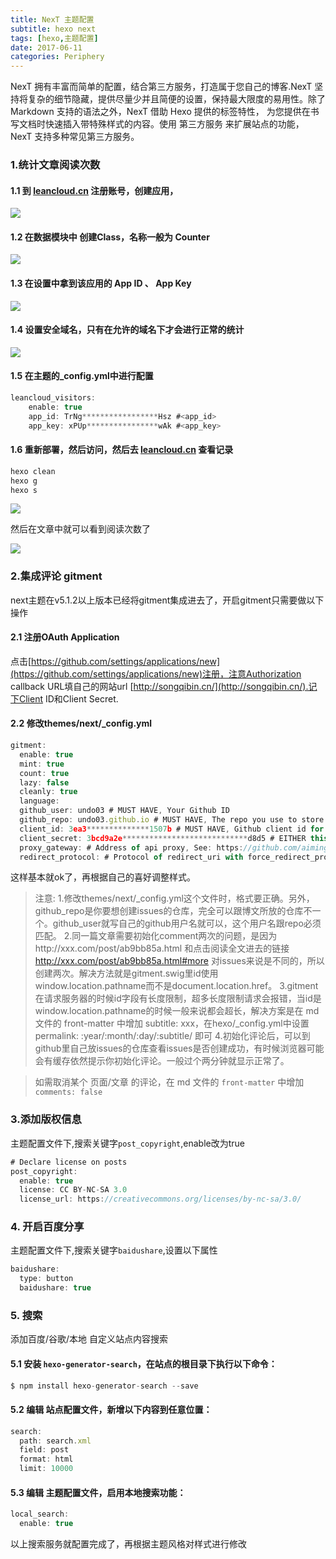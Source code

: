 ```yaml
---
title: NexT 主题配置
subtitle: hexo next
tags: [hexo,主题配置]
date: 2017-06-11
categories: Periphery
---
```

NexT 拥有丰富而简单的配置，结合第三方服务，打造属于您自己的博客.NexT 坚持将复杂的细节隐藏，提供尽量少并且简便的设置，保持最大限度的易用性。除了 Markdown 支持的语法之外，NexT 借助 Hexo 提供的标签特性， 为您提供在书写文档时快速插入带特殊样式的内容。使用 第三方服务 来扩展站点的功能， NexT 支持多种常见第三方服务。

<!--more-->

### 1.统计文章阅读次数

#### 1.1 到 [leancloud.cn](https://leancloud.cn/) 注册账号，创建应用，

![](https://github.com/undo03/undo03.github.io/blob/master/article_images/Perphery/1529573803947.jpg?raw=true)

#### 1.2 在数据模块中 创建Class，名称一般为 Counter

![](https://github.com/undo03/undo03.github.io/blob/master/article_images/Perphery/WX20180621-175120.png?raw=true)

#### 1.3 在设置中拿到该应用的 App ID 、 App Key

![](https://github.com/undo03/undo03.github.io/blob/master/article_images/Perphery/WX20180621-175238.png?raw=true)

#### 1.4 设置安全域名，只有在允许的域名下才会进行正常的统计

![](https://github.com/undo03/undo03.github.io/blob/master/article_images/Perphery/WX20180621-175623.png?raw=true)

#### 1.5 在主题的_config.yml中进行配置

```javascript
leancloud_visitors:
	enable: true
	app_id: TrNg*****************Hsz #<app_id>
	app_key: xPUp****************wAk #<app_key>
```

#### 1.6 重新部署，然后访问，然后去 [leancloud.cn](https://leancloud.cn/) 查看记录

```javascript
hexo clean
hexo g
hexo s
```

![](https://github.com/undo03/undo03.github.io/blob/master/article_images/Perphery/WX20180621-175319.png?raw=true)

然后在文章中就可以看到阅读次数了

![](https://github.com/undo03/undo03.github.io/blob/master/article_images/Perphery/WX20180621-184902.png?raw=true)

### 2.集成评论 gitment

next主题在v5.1.2以上版本已经将gitment集成进去了，开启gitment只需要做以下操作

#### 2.1 注册OAuth Application

点击[https://github.com/settings/applications/new](https://github.com/settings/applications/new)注册，注意Authorization callback URL填自己的网站url [http://songqibin.cn/](http://songqibin.cn/).记下Client ID和Client Secret.

#### 2.2 修改themes/next/_config.yml

```javascript
gitment:
  enable: true
  mint: true 
  count: true 
  lazy: false 
  cleanly: true 
  language: 
  github_user: undo03 # MUST HAVE, Your Github ID
  github_repo: undo03.github.io # MUST HAVE, The repo you use to store Gitment comments
  client_id: 3ea3**************1507b # MUST HAVE, Github client id for the Gitment
  client_secret: 3bcd9a2e****************************d8d5 # EITHER this or proxy_gateway, Github access secret token for the Gitment
  proxy_gateway: # Address of api proxy, See: https://github.com/aimingoo/intersect
  redirect_protocol: # Protocol of redirect_uri with force_redirect_protocol when mint enabled
```

这样基本就ok了，再根据自己的喜好调整样式。

> 注意:
>1.修改themes/next/_config.yml这个文件时，格式要正确。另外，github_repo是你要想创建issues的仓库，完全可以跟博文所放的仓库不一个。github_user就写自己的github用户名就可以，这个用户名跟repo必须匹配。
>2.同一篇文章需要初始化comment两次的问题，是因为http://xxx.com/post/ab9bb85a.html 和点击阅读全文进去的链接  http://xxx.com/post/ab9bb85a.html#more 对issues来说是不同的，所以创建两次。解决方法就是gitment.swig里id使用window.location.pathname而不是document.location.href。
>3.gitment在请求服务器的时候id字段有长度限制，超多长度限制请求会报错，当id是window.location.pathname的时候一般来说都会超长，解决方案是在 md 文件的 front-matter 中增加 subtitle: xxx，在hexo/_config.yml中设置 permalink: :year/:month/:day/:subtitle/ 即可
>4.初始化评论后，可以到github里自己放issues的仓库查看issues是否创建成功，有时候浏览器可能会有缓存依然提示你初始化评论。一般过个两分钟就显示正常了。

> 如需取消某个 页面/文章 的评论，在 md 文件的 `front-matter` 中增加 `comments: false`

### 3.添加版权信息

主题配置文件下,搜索关键字`post_copyright`,enable改为true

```javascript
# Declare license on posts
post_copyright:
  enable: true
  license: CC BY-NC-SA 3.0
  license_url: https://creativecommons.org/licenses/by-nc-sa/3.0/
```

### 4. 开启百度分享

主题配置文件下,搜索关键字`baidushare`,设置以下属性

```javascript
baidushare:
  type: button
  baidushare: true
```

### 5. 搜索

添加百度/谷歌/本地 自定义站点内容搜索

#### 5.1 安装 `hexo-generator-search`，在站点的根目录下执行以下命令：

```javascript
$ npm install hexo-generator-search --save
```

#### 5.2 编辑 站点配置文件，新增以下内容到任意位置：

```javascript
search:
  path: search.xml
  field: post
  format: html
  limit: 10000
```

#### 5.3 编辑 主题配置文件，启用本地搜索功能：

```javascript
local_search:
  enable: true
```

以上搜索服务就配置完成了，再根据主题风格对样式进行修改


	
	